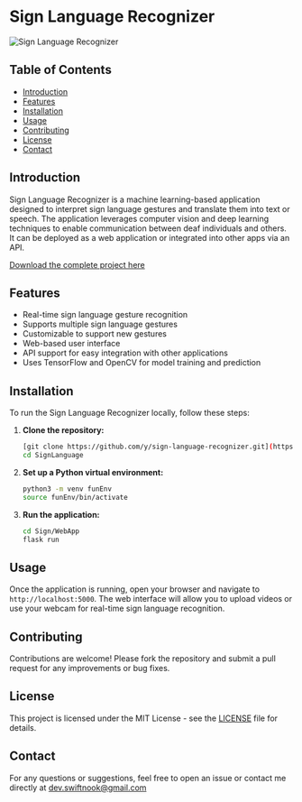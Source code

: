# Sign Language Recognizer

![Sign Language Recognizer](images/logo.png)

## Table of Contents

- [Introduction](#introduction)
- [Features](#features)
- [Installation](#installation)
- [Usage](#usage)
- [Contributing](#contributing)
- [License](#license)
- [Contact](#contact)

## Introduction

Sign Language Recognizer is a machine learning-based application designed to interpret sign language gestures and translate them into text or speech. The application leverages computer vision and deep learning techniques to enable communication between deaf individuals and others. It can be deployed as a web application or integrated into other apps via an API.

[Download the complete project here](https://drive.google.com/drive/folders/1s9g8vJnp20Zuj18soJRqtv5uIe7baIPQ?usp=share_link)

## Features

- Real-time sign language gesture recognition
- Supports multiple sign language gestures
- Customizable to support new gestures
- Web-based user interface
- API support for easy integration with other applications
- Uses TensorFlow and OpenCV for model training and prediction

## Installation

To run the Sign Language Recognizer locally, follow these steps:

1. **Clone the repository:**

    ```bash
    [git clone https://github.com/y/sign-language-recognizer.git](https://github.com/aniket-singh-01/SignLanguage.git)
    cd SignLanguage
    ```

2. **Set up a Python virtual environment:**

    ```bash
    python3 -m venv funEnv
    source funEnv/bin/activate
    ```

3. **Run the application:**

    ```bash
    cd Sign/WebApp
    flask run
    ```

## Usage

Once the application is running, open your browser and navigate to `http://localhost:5000`. The web interface will allow you to upload videos or use your webcam for real-time sign language recognition.


## Contributing

Contributions are welcome! Please fork the repository and submit a pull request for any improvements or bug fixes.

## License

This project is licensed under the MIT License - see the [LICENSE](LICENSE) file for details.

## Contact

For any questions or suggestions, feel free to open an issue or contact me directly at dev.swiftnook@gmail.com

